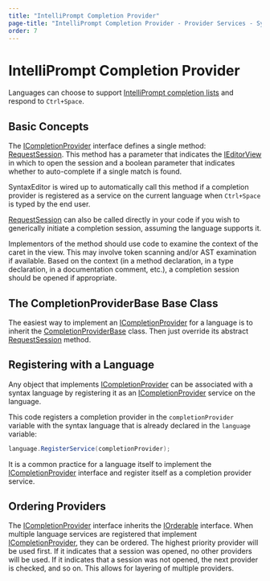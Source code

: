 ```yaml
---
title: "IntelliPrompt Completion Provider"
page-title: "IntelliPrompt Completion Provider - Provider Services - SyntaxEditor Language Creation Guide"
order: 7
---
```

# IntelliPrompt Completion Provider

Languages can choose to support [IntelliPrompt completion lists](../../user-interface/intelliprompt/completion-list.md) and respond to `Ctrl+Space`.

## Basic Concepts

The [ICompletionProvider](xref:ActiproSoftware.Windows.Controls.SyntaxEditor.IntelliPrompt.ICompletionProvider) interface defines a single method: [RequestSession](xref:ActiproSoftware.Windows.Controls.SyntaxEditor.IntelliPrompt.ICompletionProvider.RequestSession*).  This method has a parameter that indicates the [IEditorView](xref:ActiproSoftware.Windows.Controls.SyntaxEditor.IEditorView) in which to open the session and a boolean parameter that indicates whether to auto-complete if a single match is found.

SyntaxEditor is wired up to automatically call this method if a completion provider is registered as a service on the current language when `Ctrl+Space` is typed by the end user.

[RequestSession](xref:ActiproSoftware.Windows.Controls.SyntaxEditor.IntelliPrompt.ICompletionProvider.RequestSession*) can also be called directly in your code if you wish to generically initiate a completion session, assuming the language supports it.

Implementors of the method should use code to examine the context of the caret in the view.  This may involve token scanning and/or AST examination if available.  Based on the context (in a method declaration, in a type declaration, in a documentation comment, etc.), a completion session should be opened if appropriate.

## The CompletionProviderBase Base Class

The easiest way to implement an [ICompletionProvider](xref:ActiproSoftware.Windows.Controls.SyntaxEditor.IntelliPrompt.ICompletionProvider) for a language is to inherit the [CompletionProviderBase](xref:ActiproSoftware.Windows.Controls.SyntaxEditor.IntelliPrompt.Implementation.CompletionProviderBase) class.  Then just override its abstract [RequestSession](xref:ActiproSoftware.Windows.Controls.SyntaxEditor.IntelliPrompt.Implementation.CompletionProviderBase.RequestSession*) method.

## Registering with a Language

Any object that implements [ICompletionProvider](xref:ActiproSoftware.Windows.Controls.SyntaxEditor.IntelliPrompt.ICompletionProvider) can be associated with a syntax language by registering it as an [ICompletionProvider](xref:ActiproSoftware.Windows.Controls.SyntaxEditor.IntelliPrompt.ICompletionProvider) service on the language.

This code registers a completion provider in the `completionProvider` variable with the syntax language that is already declared in the `language` variable:

```csharp
language.RegisterService(completionProvider);
```

It is a common practice for a language itself to implement the [ICompletionProvider](xref:ActiproSoftware.Windows.Controls.SyntaxEditor.IntelliPrompt.ICompletionProvider) interface and register itself as a completion provider service.

## Ordering Providers

The [ICompletionProvider](xref:ActiproSoftware.Windows.Controls.SyntaxEditor.IntelliPrompt.ICompletionProvider) interface inherits the [IOrderable](xref:ActiproSoftware.Text.Utility.IOrderable) interface.  When multiple language services are registered that implement [ICompletionProvider](xref:ActiproSoftware.Windows.Controls.SyntaxEditor.IntelliPrompt.ICompletionProvider), they can be ordered.  The highest priority provider will be used first.  If it indicates that a session was opened, no other providers will be used.  If it indicates that a session was not opened, the next provider is checked, and so on.  This allows for layering of multiple providers.
